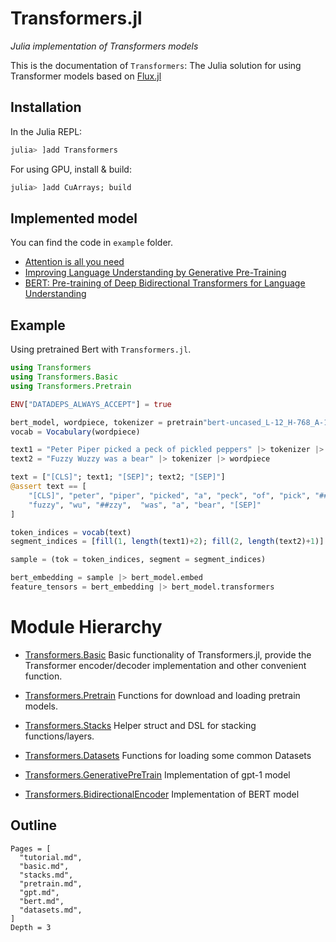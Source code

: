 # Transformers.jl

*Julia implementation of Transformers models*

This is the documentation of `Transformers`: The Julia solution for using Transformer models based on [Flux.jl](https://fluxml.ai/)


## Installation

In the Julia REPL:

```jl
julia> ]add Transformers
```

For using GPU, install & build:

```jl
julia> ]add CuArrays; build
```


## Implemented model
You can find the code in `example` folder.

-   [Attention is all you need](https://arxiv.org/abs/1706.03762)
-   [Improving Language Understanding by Generative Pre-Training](https://s3-us-west-2.amazonaws.com/openai-assets/research-covers/language-unsupervised/language_understanding_paper.pdf)
-   [BERT: Pre-training of Deep Bidirectional Transformers for Language Understanding](https://arxiv.org/abs/1810.04805)


## Example

Using pretrained Bert with `Transformers.jl`.

```julia
using Transformers
using Transformers.Basic
using Transformers.Pretrain

ENV["DATADEPS_ALWAYS_ACCEPT"] = true

bert_model, wordpiece, tokenizer = pretrain"bert-uncased_L-12_H-768_A-12"
vocab = Vocabulary(wordpiece)

text1 = "Peter Piper picked a peck of pickled peppers" |> tokenizer |> wordpiece
text2 = "Fuzzy Wuzzy was a bear" |> tokenizer |> wordpiece

text = ["[CLS]"; text1; "[SEP]"; text2; "[SEP]"]
@assert text == [
    "[CLS]", "peter", "piper", "picked", "a", "peck", "of", "pick", "##led", "peppers", "[SEP]", 
    "fuzzy", "wu", "##zzy",  "was", "a", "bear", "[SEP]"
]

token_indices = vocab(text)
segment_indices = [fill(1, length(text1)+2); fill(2, length(text2)+1)]

sample = (tok = token_indices, segment = segment_indices)

bert_embedding = sample |> bert_model.embed
feature_tensors = bert_embedding |> bert_model.transformers
```

# Module Hierarchy

- [Transformers.Basic](./basic.md)
Basic functionality of Transformers.jl, provide the Transformer encoder/decoder implementation and other convenient function.

- [Transformers.Pretrain](./pretrain.md)
Functions for download and loading pretrain models.

- [Transformers.Stacks](./stacks.md)
Helper struct and DSL for stacking functions/layers.

- [Transformers.Datasets](./datasets.md)
Functions for loading some common Datasets

- [Transformers.GenerativePreTrain](./gpt.md)
Implementation of gpt-1 model

- [Transformers.BidirectionalEncoder](./bert.md)
Implementation of BERT model


## Outline

```@contents
Pages = [
  "tutorial.md",
  "basic.md",
  "stacks.md",
  "pretrain.md",
  "gpt.md",
  "bert.md",
  "datasets.md",
]
Depth = 3
```
